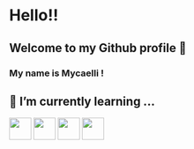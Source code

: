 # **Hello!!** 
## Welcome to my Github profile 👋
### My name is Mycaelli !

## 🌱 I’m currently learning ...
<img src="https://cdn.jsdelivr.net/gh/devicons/devicon/icons/git/git-original.svg" width="40" height="40"/> <img src="https://cdn.jsdelivr.net/gh/devicons/devicon/icons/git/git-original.svg" width="40" height="40"/> <img src="https://cdn.jsdelivr.net/gh/devicons/devicon/icons/github/github-original.svg" width="40" height="40"/>
<img src="https://cdn.jsdelivr.net/gh/devicons/devicon/icons/c/c-original.svg" width="40" height="40"/>
<link rel="stylesheet" href="https://cdn.jsdelivr.net/gh/devicons/devicon@v2.14.0/devicon.min.css">
<link rel="stylesheet" href="https://cdn.jsdelivr.net/gh/devicons/devicon@v2.14.0/devicon.min.css"> 
<link rel="stylesheet" href="https://cdn.jsdelivr.net/gh/devicons/devicon@v2.14.0/devicon.min.css"> 
<link rel="stylesheet" href="https://cdn.jsdelivr.net/gh/devicons/devicon@v2.14.0/devicon.min.css">
<link rel="stylesheet" href="https://cdn.jsdelivr.net/gh/devicons/devicon@v2.14.0/devicon.min.css">
<!--

### :tipping_hand_woman: Here you will find some cool facts about me :tipping_hand_woman:
###### :point_right: I went to university to study fashion and, somehow along the way, found myself going towards the programming world :computer:
###### :point_right: I have two *crazy* cats :kissing_cat: :kissing_cat:
###### :point_right: I don't like coffee :coffee:
#
### :rocket: :rocket: Now some facts related to programmimg :rocket: :rocket:
###### :point_right: I am doing a bachelor's degree in Information Systems at the University of São Paulo :woman_student:
###### :point_right: The first programming language i learned was Java and it will always have a special place in my heart :two_hearts:
###### :point_right: I am learning Python and C at the same time because balance is important :balance_scale:
#
### How to reach me :telephone_receiver:
This is my [linkedin page](https://www.linkedin.com/in/mycaelli-cerqueira/)

**mycaelli/mycaelli** is a ✨ _special_ ✨ repository because its `README.md` (this file) appears on your GitHub profile.

Here are some ideas to get you started:

- 🔭 I’m currently working on ...
- 🌱 I’m currently learning ...
- 👯 I’m looking to collaborate on ...
- 🤔 I’m looking for help with ...
- 💬 Ask me about ...
- 📫 How to reach me: ...
- 😄 Pronouns: ...
- ⚡ Fun fact: ...
-->
